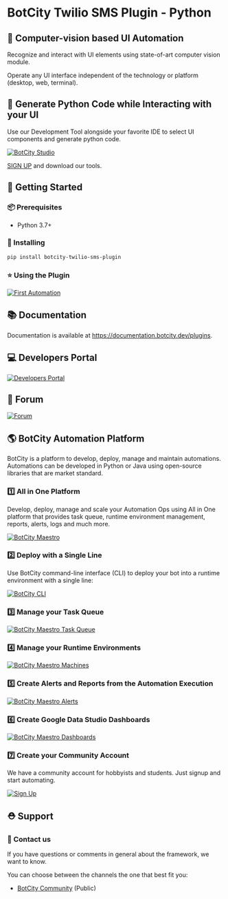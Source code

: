 # BotCity Twilio SMS Plugin - Python

## 🤖 Computer-vision based UI Automation

Recognize and interact with UI elements using state-of-art computer vision module.

Operate any UI interface independent of the technology or platform (desktop, web, terminal).

## 🐍 Generate Python Code while Interacting with your UI

Use our Development Tool alongside your favorite IDE to select UI components and generate python code.

[![BotCity Studio](https://developers.botcity.dev/github/readme/studio/studio.gif)](https://documentation.botcity.dev/studio/)

[SIGN UP](https://developers.botcity.dev/app/signup) and download our tools.


## 🚀 Getting Started

### 📦 Prerequisites
* Python 3.7+

### 💫 Installing

```bash
pip install botcity-twilio-sms-plugin
```

### ⭐ Using the Plugin

[![First Automation](https://developers.botcity.dev/github/readme/python-plugins/twilio-sms-plugin.png)](https://documentation.botcity.dev/plugins/)

## 📚 Documentation

Documentation is available at https://documentation.botcity.dev/plugins.

## 💻 Developers Portal

[![Developers Portal](https://developers.botcity.dev/github/readme/portal.png)](https://documentation.botcity.dev/)

## 💬 Forum

[![Forum](https://developers.botcity.dev/github/readme/forum.png)](https://community.botcity.dev/)

## 🌎 BotCity Automation Platform
BotCity is a platform to develop, deploy, manage and maintain automations. Automations can be developed in Python or Java using open-source libraries that are market standard.

### 1️⃣  All in One Platform
Develop, deploy, manage and scale your Automation Ops using All in One platform that provides task queue, runtime environment management, reports, alerts, logs and much more.

[![BotCity Maestro](https://developers.botcity.dev/github/readme/maestro/maestro.png)](https://documentation.botcity.dev/maestro/)

### 2️⃣  Deploy with a Single Line

Use BotCity command-line interface (CLI) to deploy your bot into a runtime environment with a single line:

[![BotCity CLI](https://developers.botcity.dev/github/readme/cli/botcli.gif)](https://documentation.botcity.dev/cli/)

### 3️⃣  Manage your Task Queue

[![BotCity Maestro Task Queue](https://developers.botcity.dev/github/readme/maestro/tasks.png)](https://documentation.botcity.dev/maestro/features/new-task/)

### 4️⃣  Manage your Runtime Environments

[![BotCity Maestro Machines](https://developers.botcity.dev/github/readme/maestro/machines.png)](https://documentation.botcity.dev/maestro/features/runners/)

### 5️⃣  Create Alerts and Reports from the Automation Execution

[![BotCity Maestro Alerts](https://developers.botcity.dev/github/readme/maestro/alerts.png)](https://documentation.botcity.dev/maestro/features/alerts/)

### 6️⃣  Create Google Data Studio Dashboards

[![BotCity Maestro Dashboards](https://developers.botcity.dev/github/readme/maestro/dashboard.png)](https://documentation.botcity.dev/maestro/features/dashboards/)

### 7️⃣  Create your Community Account

We have a community account for hobbyists and students. Just signup and start automating.

[![Sign Up](https://developers.botcity.dev/github/readme/signup.png)](https://developers.botcity.dev/app/signup)


## ⛑ Support

### 📢 Contact us

If you have questions or comments in general about the framework, we want to know.

You can choose between the channels the one that best fit you:

- [BotCity Community](<https://community.botcity.dev>) (Public)

